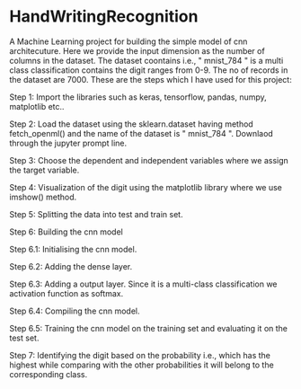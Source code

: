 # HandWritingRecognition
A Machine Learning project for building the simple model of cnn architecuture. Here we provide the input dimension as the number of columns in the dataset. The dataset coontains i.e., " mnist_784 " is a multi class classification contains the digit ranges from 0-9. The no of records in the dataset are 7000. 
These are the steps which I have used for this project:

Step 1: Import the libraries such as keras, tensorflow, pandas, numpy, matplotlib etc..

Step 2: Load the dataset using the sklearn.dataset having method fetch_openml() and the name of the dataset is " mnist_784 ". Downlaod through the jupyter prompt line.

Step 3: Choose the dependent and independent variables where we assign the target variable.

Step 4: Visualization of the digit using the matplotlib library where we use imshow() method.

Step 5: Splitting the data into test and train set.

Step 6: Building the cnn model

  Step 6.1: Initialising the cnn model.
  
  Step 6.2: Adding the dense layer.
  
  Step 6.3: Adding a output layer. Since it is a multi-class classification we activation function as softmax.
  
  Step 6.4: Compiling the cnn model.
  
  Step 6.5: Training the cnn model on the training set and evaluating it on the test set.

Step 7: Identifying the digit based on the probability i.e., which has the highest while comparing with the other probabilities it will belong to the corresponding class.
